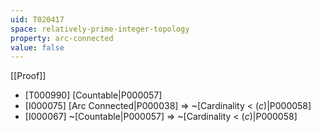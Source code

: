```yaml
---
uid: T020417
space: relatively-prime-integer-topology
property: arc-connected
value: false
---
```

[[Proof]]

* [T000990] [Countable|P000057]
* [I000075] [Arc Connected|P000038] => ~[Cardinality < $\mathfrak(c)$|P000058]
* [I000067] ~[Countable|P000057] => ~[Cardinality < $\mathfrak(c)$|P000058]

